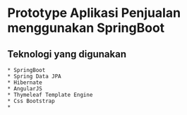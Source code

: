 # Prototype Aplikasi Penjualan menggunakan SpringBoot

## Teknologi yang digunakan
	* SpringBoot
	* Spring Data JPA
	* Hibernate
	* AngularJS
	* Thymeleaf Template Engine
	* Css Bootstrap
	* 